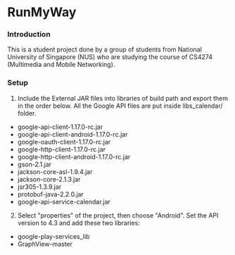 RunMyWay
========

### Introduction
This is a student project done by a group of students from National University of Singapore (NUS) who are studying the 
course of CS4274 (Multimedia and Mobile Networking).

### Setup
1. Include the External JAR files into libraries of build path and export them in the order below. All the Google API files 
are put inside libs_calendar/ folder.
* google-api-client-1.17.0-rc.jar
* google-api-client-android-1.17.0-rc.jar
* google-oauth-client-1.17.0-rc.jar
* google-http-client-1.17.0-rc.jar
* google-http-client-android-1.17.0-rc.jar
* gson-2.1.jar
* jackson-core-asl-1.9.4.jar
* jackson-core-2.1.3.jar
* jsr305-1.3.9.jar
* protobuf-java-2.2.0.jar
* google-api-service-calendar.jar

2. Select "properties" of the project, then choose "Android". Set the API version to 4.3 and add these two libraries:
* google-play-services_lib
* GraphView-master
